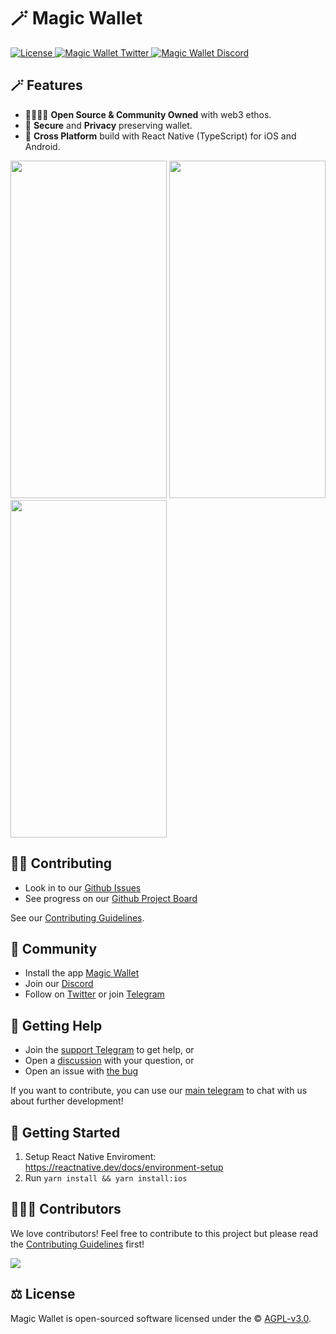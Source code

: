 # 🪄 Magic Wallet 

<div align="left">
    <a href="https://github.com/magicwallet/wallet/blob/main/LICENSE">
        <img src="https://badgen.net/github/license/magicwallet/wallet" alt="License">
    </a>
    <a href="https://twitter.com/MagicWalletApp">
        <img src="https://img.shields.io/twitter/follow/MagicWalletApp?label=MagicWallet&style=flat&logo=twitter&color=1DA1F2" alt="Magic Wallet Twitter">
    </a>
    <a href="https://discord.gg/aWkq5sj7SY">
        <img src="https://img.shields.io/discord/974531300394434630?style=plastic" alt="Magic Wallet Discord">
    </a>
</div>

## 🪄 Features

- 👨‍👩‍👧‍👦 **Open Source & Community Owned** with web3 ethos.
- 🔑 **Secure** and **Privacy** preserving wallet.
- 📱 **Cross Platform** build with React Native (TypeScript) for iOS and Android.

<img src="https://assets.magicwallet.org/screenshots/wallet.png" alt="" width="250" height="540" /> <img src="https://assets.magicwallet.org/screenshots/buy.png" alt="" width="250" height="540" /> <img src="https://assets.magicwallet.org/screenshots/collectibles.png" alt="" width="250" height="540" />

## 🏄‍♂️ Contributing

- Look in to our [Github Issues](https://github.com/magicwallet/wallet/issues)
- See progress on our [Github Project Board](https://github.com/orgs/magicwallet/projects/1)

See our [Contributing Guidelines](./CONTRIBUTING.md).

## 🥰 Community

- Install the app [Magic Wallet](https://magicwallet.org)
- Join our [Discord](https://discord.gg/aWkq5sj7SY)
- Follow on [Twitter](http://twitter.com/MagicWalletApp) or join [Telegram](https://t.me/magicwallet)

## 🙋 Getting Help

- Join the [support Telegram](https://t.me/magicwallet_developers) to get help, or
- Open a [discussion](https://github.com/magicwallet/wallet/discussions/new) with your question, or
- Open an issue with [the bug](https://github.com/magicwallet/wallet/issues/new)

If you want to contribute, you can use our [main telegram](https://t.me/magicwallet_developers) to chat with us about further development!

## 🚀 Getting Started

1. Setup React Native Enviroment: https://reactnative.dev/docs/environment-setup
2. Run `yarn install && yarn install:ios`

## 👨‍👧‍👦 Contributors

We love contributors! Feel free to contribute to this project but please read the [Contributing Guidelines](CONTRIBUTING.md) first!

<a href="https://github.com/magicwallet/wallet/graphs/contributors">
  <img src="https://contrib.rocks/image?repo=magicwallet/wallet&max=300&columns=12&anon=0" />
</a>

## ⚖️ License

Magic Wallet is open-sourced software licensed under the © [AGPL-v3.0](LICENSE).
